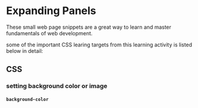 # Expanding Panels

These small web page snippets are a great way to learn and master fundamentals of web development.

some of the important CSS learing targets from this learning activity is listed below in detail:

## CSS

### setting background color or image

#### `background-color`

